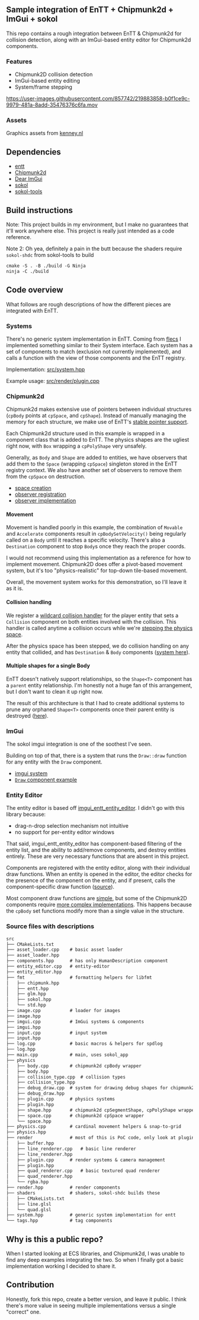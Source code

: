 ## Sample integration of EnTT + Chipmunk2d + ImGui + sokol
This repo contains a rough integration between EnTT & Chipmunk2d for collision
detection, along with an ImGui-based entity editor for Chipmunk2d components.

### Features
* Chipmunk2D collision detection
* ImGui-based entity editing
* System/frame stepping

https://user-images.githubusercontent.com/857742/219883858-b0f1ce9c-9979-481a-8add-35476376c6fa.mov

### Assets
Graphics assets from [kenney.nl](https://www.kenney.nl/)

## Dependencies
* [entt](https://github.com/skypjack/entt)
* [Chipmunk2d](https://github.com/slembcke/Chipmunk2D)
* [Dear ImGui](https://github.com/ocornut/imgui)
* [sokol](https://github.com/floooh/sokol)
* [sokol-tools](https://github.com/floooh/sokol-tools)

## Build instructions
Note: This project builds in my environment, but I make no guarantees that
it'll work anywhere else.  This project is really just intended as a code
reference.

Note 2: Oh yea, definitely a pain in the butt because the shaders require
`sokol-shdc` from sokol-tools to build

```txt
cmake -S . -B ./build -G Ninja
ninja -C ./build
```

## Code overview
What follows are rough descriptions of how the different pieces are integrated
with EnTT.

### Systems
There's no generic system implementation in EnTT.  Coming from
[flecs](https://github.com/SanderMertens/flecs) I implemented something similar
to their System interface.  Each system has a set of components to match
(exclusion not currently implemented), and calls a function with the view of
those components and the EnTT registry.

Implementation: [src/system.hpp](src/system.hpp)

Example usage: [src/render/plugin.cpp](src/render/plugin.cpp#L177,L193)

### Chipmunk2d
Chipmunk2d makes extensive use of pointers between individual structures
(`cpBody` points at `cpSpace`, and `cpShape`).  Instead of manually managing
the memory for each structure, we make use of EnTT's
[stable pointer support](src/physics/body.hpp#L17).

Each Chipmunk2d structure used in this example is wrapped in a component class
that is added to EnTT.  The physics shapes are the ugliest right now, with
`Box` wrapping a `cpPolyShape` very unsafely.

Generally, as `Body` and `Shape` are added to entities, we have observers that
add them to the `Space` (wrapping `cpSpace`) singleton stored in the EnTT
registry context.  We also have another set of observers to remove them from
the `cpSpace` on destruction.

* [space creation](src/physics/plugin.cpp#L100)
* [observer registration](src/physics/plugin.cpp#L74)
* [observer implementation](src/physics/plugin.cpp#L25:L33)

#### Movement
Movement is handled poorly in this example, the combination of `Movable` and
`Accelerate` components result in `cpBodySetVelocity()` being regularly called
on a `Body` until it reaches a specific velocity.
There's also a `Destination` component to stop `Body`s once they reach
the proper coords.

I would not recommend using this implementation as a reference for how to
implement movement.  Chipmunk2D does offer a pivot-based movement system, but
it's too "physics-realistic" for top-down tile-based movement.

Overall, the movement system works for this demonstration, so I'll leave it as
it is.

#### Collision handling
We register a [wildcard collision handler](src/physics/plugin.cpp#L103:L126)
for the player entity that sets a `Collision` component on both entities
involved with the collision.  This handler is called anytime a collision occurs
while we're [stepping the physics space](src/physics/plugin.cpp#L143:L153).

After the physics space has been stepped, we do collision handling on any
entity that collided, and has `Destination` & `Body` components
([system here](src/physics/plugin.cpp#L155:L171)).

#### Multiple shapes for a single Body
EnTT doesn't natively support relationships, so the `Shape<T>` component has a
`parent` entity relationship.  I'm honestly not a huge fan of this arrangement,
but I don't want to clean it up right now.

The result of this architecture is that I had to create additional systems to
prune any orphaned `Shape<T>` components once their parent entity is destroyed
([here](src/physics/plugin.cpp#L173:L208)).

### ImGui
The sokol imgui integration is one of the soothest I've seen.

Building on top of that, there is a system that runs the `Draw::draw` function
for any entity with the `Draw` component.

* [imgui system](src/imgui.cpp#L72:L109)
* [`Draw` component example](src/imgui.cpp#L135:L167)

### Entity Editor
The entity editor is based off
[imgui_entt_entity_editor](https://github.com/Green-Sky/imgui_entt_entity_editor).
I didn't go with this library because:
* drag-n-drop selection mechanism not intuitive
* no support for per-entity editor windows

That said, imgui_entt_entity_editor has component-based filtering of the entity
list, and the ability to add/remove components, and destroy entities entirely.
These are very necessary functions that are absent in this project.

Components are registered with the entity editor, along with their individual
draw functions.  When an entity is opened in the editor, the editor checks for
the presence of the component on the entity, and if present, calls the
component-specific draw function ([source](src/entity_editor.cpp#L19:L26)).

Most component draw functions are [simple](src/entity_editor.cpp#L92:L116), but
some of the Chipmunk2D components require
[more complex implementations](src/physics.cpp#L115:L127).  This happens
because the `cpBody` set functions modify more than a single value in the
structure.

### Source files with descriptions
```txt
src
├── CMakeLists.txt
├── asset_loader.cpp    # basic asset loader
├── asset_loader.hpp
├── components.hpp      # has only HumanDescription component
├── entity_editor.cpp   # entity-editor
├── entity_editor.hpp
├── fmt                 # formatting helpers for libfmt
│   ├── chipmunk.hpp
│   ├── entt.hpp
│   ├── glm.hpp
│   ├── sokol.hpp
│   └── std.hpp
├── image.cpp           # loader for images
├── image.hpp
├── imgui.cpp           # ImGui systems & components
├── imgui.hpp
├── input.cpp           # input system
├── input.hpp
├── log.cpp             # basic macros & helpers for spdlog
├── log.hpp
├── main.cpp            # main, uses sokol_app
├── physics
│   ├── body.cpp        # chipmunk2d cpBody wrapper
│   ├── body.hpp
│   ├── collision_type.cpp  # collision types
│   ├── collision_type.hpp
│   ├── debug_draw.cpp  # system for drawing debug shapes for chipmunk2d
│   ├── debug_draw.hpp
│   ├── plugin.cpp      # physics systems
│   ├── plugin.hpp
│   ├── shape.hpp       # chipmunk2d cpSegmentShape, cpPolyShape wrapper
│   ├── space.cpp       # chipmunk2d cpSpace wrapper
│   └── space.hpp
├── physics.cpp         # cardinal movement helpers & snap-to-grid
├── physics.hpp
├── render              # most of this is PoC code, only look at plugin
│   ├── buffer.hpp
│   ├── line_renderer.cpp   # basic line renderer
│   ├── line_renderer.hpp
│   ├── plugin.cpp      # render systems & camera management
│   ├── plugin.hpp
│   ├── quad_renderer.cpp   # basic textured quad renderer
│   ├── quad_renderer.hpp
│   └── rgba.hpp
├── render.hpp          # render components
├── shaders             # shaders, sokol-shdc builds these
│   ├── CMakeLists.txt
│   ├── line.glsl
│   └── quad.glsl
├── system.hpp          # generic system implementation for entt
└── tags.hpp            # tag components
```

## Why is this a public repo?
When I started looking at ECS libraries, and Chipmunk2d, I was unable to find
any deep examples integrating the two.  So when I finally got a basic
implementation working I decided to share it.

## Contribution
Honestly, fork this repo, create a better version, and leave it public.
I think there's more value in seeing multiple implementations versus a single
"correct" one.

